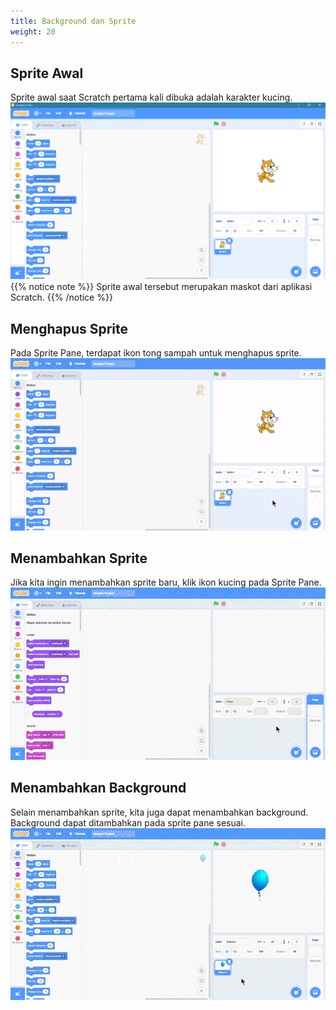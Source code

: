 ```yaml
---
title: Background dan Sprite
weight: 20
---
```


## Sprite Awal
Sprite awal saat Scratch pertama kali dibuka adalah karakter kucing.
![sprite awal](images/first-appear.png)
{{% notice note %}}
Sprite awal tersebut merupakan maskot dari aplikasi Scratch.
{{% /notice %}}

## Menghapus Sprite
Pada Sprite Pane, terdapat ikon tong sampah untuk menghapus sprite.
![menghapus sprite](images/deleting-sprite.gif)

## Menambahkan Sprite
Jika kita ingin menambahkan sprite baru, klik ikon kucing pada Sprite Pane.
![menambahkan sprite](images/adding-sprite.gif)

## Menambahkan Background
Selain menambahkan sprite, kita juga dapat menambahkan background. Background dapat ditambahkan pada sprite pane sesuai.
![menambahkan Background](images/adding-background.gif)
